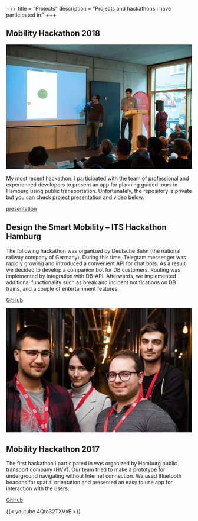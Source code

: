 +++
title = "Projects"
description = "Projects and hackathons i have participated in."
+++

## Mobility Hackathon 2018

![regular](images/hackathon_2018.jpg)

My most recent hackathon. I participated with the team of professional and experienced developers to present an app for planning guided tours in Hamburg using public transportation. Unfortunately, the repository is private but you can check project presentation and video below. 

[presentation](files/tripassisto.pdf)

## Design the Smart Mobility – ITS Hackathon Hamburg

The following hackathon was organized by Deutsche Bahn (the national railway company of Germany). During this time, Telegram messenger was rapidly growing and introduced a convenient API for chat bots. As a result we decided to develop a companion bot for DB customers. Routing was implemented by integration with DB-API. Afterwards, we implemented additional functionality such as break and incident notifications on DB trains, and a couple of entertainment features.

[GitHub](https://github.com/artyapple/dbhero)

![regular](images/hackathon_2017.jpeg)

## Mobility Hackathon 2017

The first hackathon i participated in was organized by Hamburg public transport company (HVV). Our team tried to make a prototype for underground navigating without Internet connection. We used Bluetooth beacons for spatial orientation and presented an easy to use app for interaction with the users.

[GitHub](https://github.com/artyapple/Indoor_navigation)


{{< youtube 4Qto32TXVxE >}}

